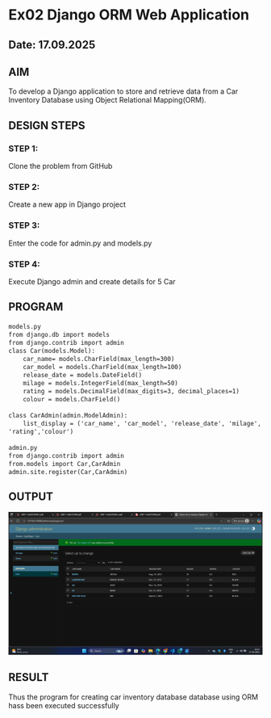 # Ex02 Django ORM Web Application
## Date: 17.09.2025

## AIM
To develop a Django application to store and retrieve data from a Car Inventory Database using Object Relational Mapping(ORM).

## DESIGN STEPS

### STEP 1:
Clone the problem from GitHub

### STEP 2:
Create a new app in Django project

### STEP 3:
Enter the code for admin.py and models.py

### STEP 4:
Execute Django admin and create details for 5 Car 

## PROGRAM
```
models.py
from django.db import models
from django.contrib import admin
class Car(models.Model):
    car_name= models.CharField(max_length=300)
    car_model = models.CharField(max_length=100)
    release_date = models.DateField()
    milage = models.IntegerField(max_length=50)
    rating = models.DecimalField(max_digits=3, decimal_places=1)
    colour = models.CharField()

class CarAdmin(admin.ModelAdmin):
    list_display = ('car_name', 'car_model', 'release_date', 'milage', 'rating','colour')

admin.py
from django.contrib import admin
from.models import Car,CarAdmin
admin.site.register(Car,CarAdmin)

```


## OUTPUT
![alt text](<Screenshot 2025-09-17 104400.png>)



## RESULT
Thus the program for creating car inventory database database using ORM hass been executed successfully
